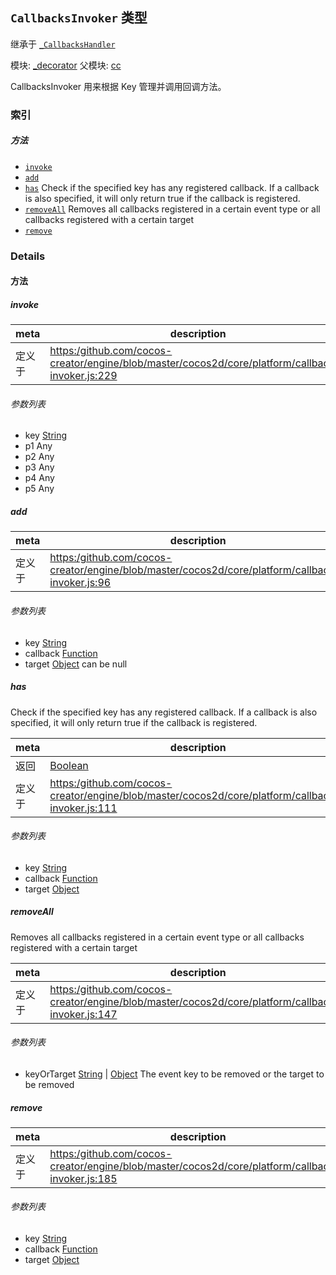 ## `CallbacksInvoker` 类型

继承于 [`_CallbacksHandler`](_CallbacksHandler.md)


模块: [_decorator](../modules/_decorator.md)
父模块: [cc](../modules/cc.md)




CallbacksInvoker 用来根据 Key 管理并调用回调方法。

### 索引



##### 方法

  - [`invoke`](#invoke) 
  - [`add`](#add) 
  - [`has`](#has) Check if the specified key has any registered callback. If a callback is also specified,
it will only return true if the callback is registered.
  - [`removeAll`](#removeall) Removes all callbacks registered in a certain event type or all callbacks registered with a certain target
  - [`remove`](#remove) 



### Details




<!-- Method Block -->
#### 方法


##### invoke



| meta | description |
|------|-------------|
| 定义于 | [https:/github.com/cocos-creator/engine/blob/master/cocos2d/core/platform/callbacks-invoker.js:229](https:/github.com/cocos-creator/engine/blob/master/cocos2d/core/platform/callbacks-invoker.js#L229) |

###### 参数列表
- key <a href="https://developer.mozilla.org/en/JavaScript/Reference/Global_Objects/String" class="crosslink external" target="_blank">String</a> 
- p1 Any 
- p2 Any 
- p3 Any 
- p4 Any 
- p5 Any 


##### add



| meta | description |
|------|-------------|
| 定义于 | [https:/github.com/cocos-creator/engine/blob/master/cocos2d/core/platform/callbacks-invoker.js:96](https:/github.com/cocos-creator/engine/blob/master/cocos2d/core/platform/callbacks-invoker.js#L96) |

###### 参数列表
- key <a href="https://developer.mozilla.org/en/JavaScript/Reference/Global_Objects/String" class="crosslink external" target="_blank">String</a> 
- callback <a href="https://developer.mozilla.org/en/JavaScript/Reference/Global_Objects/Function" class="crosslink external" target="_blank">Function</a> 
- target <a href="https://developer.mozilla.org/en/JavaScript/Reference/Global_Objects/Object" class="crosslink external" target="_blank">Object</a> can be null


##### has

Check if the specified key has any registered callback. If a callback is also specified,
it will only return true if the callback is registered.

| meta | description |
|------|-------------|
| 返回 | <a href="https://developer.mozilla.org/en/JavaScript/Reference/Global_Objects/Boolean" class="crosslink external" target="_blank">Boolean</a> 
| 定义于 | [https:/github.com/cocos-creator/engine/blob/master/cocos2d/core/platform/callbacks-invoker.js:111](https:/github.com/cocos-creator/engine/blob/master/cocos2d/core/platform/callbacks-invoker.js#L111) |

###### 参数列表
- key <a href="https://developer.mozilla.org/en/JavaScript/Reference/Global_Objects/String" class="crosslink external" target="_blank">String</a> 
- callback <a href="https://developer.mozilla.org/en/JavaScript/Reference/Global_Objects/Function" class="crosslink external" target="_blank">Function</a> 
- target <a href="https://developer.mozilla.org/en/JavaScript/Reference/Global_Objects/Object" class="crosslink external" target="_blank">Object</a> 


##### removeAll

Removes all callbacks registered in a certain event type or all callbacks registered with a certain target

| meta | description |
|------|-------------|
| 定义于 | [https:/github.com/cocos-creator/engine/blob/master/cocos2d/core/platform/callbacks-invoker.js:147](https:/github.com/cocos-creator/engine/blob/master/cocos2d/core/platform/callbacks-invoker.js#L147) |

###### 参数列表
- keyOrTarget <a href="https://developer.mozilla.org/en/JavaScript/Reference/Global_Objects/String" class="crosslink external" target="_blank">String</a> &#124; <a href="https://developer.mozilla.org/en/JavaScript/Reference/Global_Objects/Object" class="crosslink external" target="_blank">Object</a> The event key to be removed or the target to be removed


##### remove



| meta | description |
|------|-------------|
| 定义于 | [https:/github.com/cocos-creator/engine/blob/master/cocos2d/core/platform/callbacks-invoker.js:185](https:/github.com/cocos-creator/engine/blob/master/cocos2d/core/platform/callbacks-invoker.js#L185) |

###### 参数列表
- key <a href="https://developer.mozilla.org/en/JavaScript/Reference/Global_Objects/String" class="crosslink external" target="_blank">String</a>  
- callback <a href="https://developer.mozilla.org/en/JavaScript/Reference/Global_Objects/Function" class="crosslink external" target="_blank">Function</a>  
- target <a href="https://developer.mozilla.org/en/JavaScript/Reference/Global_Objects/Object" class="crosslink external" target="_blank">Object</a>  



